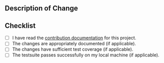 ## Description of Change

## Checklist

- [ ] I have read the [contribution documentation](https://github.com/malept/cross-spawn-windows-exe/blob/main/CONTRIBUTING.md) for this project.
- [ ] The changes are appropriately documented (if applicable).
- [ ] The changes have sufficient test coverage (if applicable).
- [ ] The testsuite passes successfully on my local machine (if applicable).
